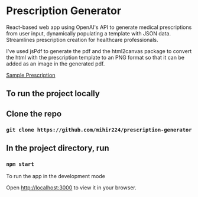 # Prescription Generator

React-based web app using OpenAI's API to generate medical prescriptions from user input, dynamically populating a template with JSON data. Streamlines prescription creation for healthcare professionals.

I've used jsPdf to generate the pdf and the html2canvas package to convert the html with the prescription template to an PNG format so that it can be added as an image in the generated pdf.

[Sample Prescription](https://drive.google.com/file/d/1V6SkjzHu9ElQLWalDJuu1PyFG3c0-EKY/view?usp=drivesdk)

## To run the project locally

## Clone the repo

### `git clone https://github.com/mihir224/prescription-generator`

## In the project directory, run

### `npm start`

To run the app in the development mode

Open [http://localhost:3000](http://localhost:3000) to view it in your browser.
